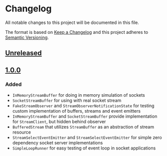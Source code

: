 # Changelog
All notable changes to this project will be documented in this file.

The format is based on [Keep a Changelog](http://keepachangelog.com/en/1.0.0/)
and this project adheres to [Semantic Versioning](http://semver.org/spec/v2.0.0.html).

## [Unreleased]

## [1.0.0] 
### Added
- `InMemoryStreamBuffer` for doing in memory simulation of sockets 
- `SocketStreamBuffer` for using with real socket stream
- `FakeStreamObserver` and `StreamObserverNotificationState` for testing custom implementation of buffers, streams and event emitters
- `InMemoryStreamBuffer` and `SocketStreamBuffer` provide implementation for `StreamClient`, but hidden behind observer 
- `BufferedStream` that utilizes `StreamBuffer` as an abstraction of stream resource
- `StreamSelectEventEmitter` and `StreamSelectEventEmitter` for simple zero dependency socket server implementations
- `SimpleLoopRunner` for easy testing of event loop in socket applications

[Unreleased]: https://github.com/ecomdev/reactive-socket/compare/1.0.0...HEAD
[1.0.0]: https://github.com/ecomdev/reactive-socket/compare/4b825dc642cb6eb9a060e54bf8d69288fbee4904...1.0.0
